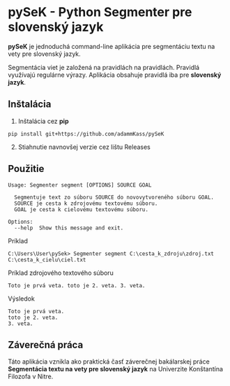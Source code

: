 # pySeK - Python Segmenter pre slovenský jazyk

**pySeK** je jednoduchá command-line aplikácia pre segmentáciu textu na vety pre slovenský jazyk. 

Segmentácia viet je založená na pravidlách na pravidlách. Pravidlá využívajú regulárne výrazy. Aplikácia obsahuje pravidlá iba pre **slovenský jazyk**.

## Inštalácia

1. Inštalácia cez **pip**
```
pip install git+https://github.com/adammKass/pySeK
```
2. Stiahnutie navnovšej verzie cez lištu Releases

## Použitie

```
Usage: Segmenter segment [OPTIONS] SOURCE GOAL

  Segmentuje text zo súboru SOURCE do novovytvoreného súboru GOAL.
  SOURCE je cesta k zdrojovému textovému súboru.
  GOAL je cesta k cielovému textovému súboru.

Options:
  --help  Show this message and exit.
```
Príklad

```
C:\Users\User\pySek> Segmenter segment C:\cesta_k_zdroju\zdroj.txt C:\cesta_k_cielu\ciel.txt   
```
Príklad zdrojového textového súboru

```
Toto je prvá veta. toto je 2. veta. 3. veta.
```

Výsledok

```
Toto je prvá veta.
toto je 2. veta.
3. veta.
```

## Záverečná práca
Táto aplikácia vznikla ako praktická časť záverečnej bakálarskej práce **Segmentácia textu na vety pre slovenský jazyk** na Univerzite Konštantína Filozofa v Nitre.
